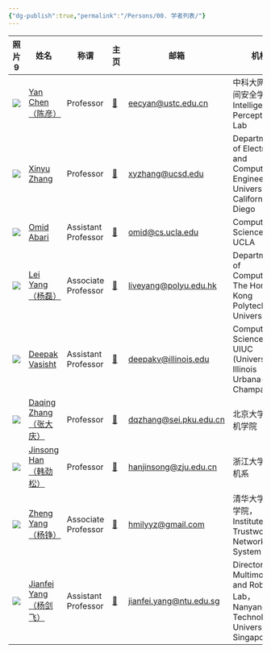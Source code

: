 ```yaml
---
{"dg-publish":true,"permalink":"/Persons/00. 学者列表/"}
---
```



<div><table class="dataview table-view-table"><thead class="table-view-thead"><tr class="table-view-tr-header"><th class="table-view-th"><span>照片</span><span class="dataview small-text">9</span></th><th class="table-view-th"><span>姓名</span></th><th class="table-view-th"><span>称谓</span></th><th class="table-view-th"><span>主页</span></th><th class="table-view-th"><span>邮箱</span></th><th class="table-view-th"><span>机构</span></th></tr></thead><tbody class="table-view-tbody"><tr><td><span><img src="https://ustc-ip-lab.github.io/author/yan-chen/avatar_hu3a2902f3abb4a7c643c670666cdeb795_218805_270x270_fill_q75_lanczos_center.jpg" referrerpolicy="no-referrer"></span></td><td><span><a data-tooltip-position="top" aria-label="Persons/Scholars/Yan Chen（陈彦）.md" data-href="Persons/Scholars/Yan Chen（陈彦）.md" href="Persons/Scholars/Yan Chen（陈彦）.md" class="internal-link" target="_blank" rel="noopener">Yan Chen（陈彦）</a></span></td><td><span>Professor</span></td><td><span><a data-tooltip-position="top" aria-label="https://ustc-ip-lab.github.io/author/yan-chen/" rel="noopener" class="external-link" href="https://ustc-ip-lab.github.io/author/yan-chen/" target="_blank">🔗</a></span></td><td><span><a data-tooltip-position="top" aria-label="mailto:eecyan@ustc.edu.cn" rel="noopener" class="external-link" href="mailto:eecyan@ustc.edu.cn" target="_blank">eecyan@ustc.edu.cn</a></span></td><td><span>中科大网络空间安全学院，Intelligent Perception Lab</span></td></tr><tr><td><span><img src="http://xyzhang.ucsd.edu/images/xyzhang.jpg" referrerpolicy="no-referrer"></span></td><td><span><a data-tooltip-position="top" aria-label="Persons/Scholars/Xinyu Zhang.md" data-href="Persons/Scholars/Xinyu Zhang.md" href="Persons/Scholars/Xinyu Zhang.md" class="internal-link" target="_blank" rel="noopener">Xinyu Zhang</a></span></td><td><span>Professor</span></td><td><span><a data-tooltip-position="top" aria-label="http://xyzhang.ucsd.edu/index.html" rel="noopener" class="external-link" href="http://xyzhang.ucsd.edu/index.html" target="_blank">🔗</a></span></td><td><span><a data-tooltip-position="top" aria-label="mailto:xyzhang@ucsd.edu" rel="noopener" class="external-link" href="mailto:xyzhang@ucsd.edu" target="_blank">xyzhang@ucsd.edu</a></span></td><td><span>Department of Electrical and Computer Engineering, University of California San Diego</span></td></tr><tr><td><span><img src="https://web.cs.ucla.edu/~omid/files/omid.jpg" referrerpolicy="no-referrer"></span></td><td><span><a data-tooltip-position="top" aria-label="Persons/Scholars/Omid Abari.md" data-href="Persons/Scholars/Omid Abari.md" href="Persons/Scholars/Omid Abari.md" class="internal-link" target="_blank" rel="noopener">Omid Abari</a></span></td><td><span>Assistant Professor</span></td><td><span><a data-tooltip-position="top" aria-label="https://web.cs.ucla.edu/~omid/" rel="noopener" class="external-link" href="https://web.cs.ucla.edu/~omid/" target="_blank">🔗</a></span></td><td><span><a data-tooltip-position="top" aria-label="mailto:omid@cs.ucla.edu" rel="noopener" class="external-link" href="mailto:omid@cs.ucla.edu" target="_blank">omid@cs.ucla.edu</a></span></td><td><span>Computer Science, UCLA</span></td></tr><tr><td><span><img src="https://web.comp.polyu.edu.hk/csyanglei/img/yanglei.jpg" referrerpolicy="no-referrer"></span></td><td><span><a data-tooltip-position="top" aria-label="Persons/Scholars/Lei Yang（杨磊）.md" data-href="Persons/Scholars/Lei Yang（杨磊）.md" href="Persons/Scholars/Lei Yang（杨磊）.md" class="internal-link" target="_blank" rel="noopener">Lei Yang（杨磊）</a></span></td><td><span>Associate Professor</span></td><td><span><a data-tooltip-position="top" aria-label="http://young.tagsys.org" rel="noopener" class="external-link" href="http://young.tagsys.org" target="_blank">🔗</a></span></td><td><span><a data-tooltip-position="top" aria-label="mailto:liveyang@polyu.edu.hk" rel="noopener" class="external-link" href="mailto:liveyang@polyu.edu.hk" target="_blank">liveyang@polyu.edu.hk</a></span></td><td><span>Department of Computing, The Hong Kong Polytechnic University</span></td></tr><tr><td><span><img src="https://deepakv.web.illinois.edu/assets/images/deepak_pic.png" referrerpolicy="no-referrer"></span></td><td><span><a data-tooltip-position="top" aria-label="Persons/Scholars/Deepak Vasisht.md" data-href="Persons/Scholars/Deepak Vasisht.md" href="Persons/Scholars/Deepak Vasisht.md" class="internal-link" target="_blank" rel="noopener">Deepak Vasisht</a></span></td><td><span>Assistant Professor</span></td><td><span><a data-tooltip-position="top" aria-label="https://deepakv.web.illinois.edu/" rel="noopener" class="external-link" href="https://deepakv.web.illinois.edu/" target="_blank">🔗</a></span></td><td><span><a data-tooltip-position="top" aria-label="mailto:deepakv@illinois.edu" rel="noopener" class="external-link" href="mailto:deepakv@illinois.edu" target="_blank">deepakv@illinois.edu</a></span></td><td><span>Computer Science, UIUC (University of Illinois Urbana-Champaign)</span></td></tr><tr><td><span><img src="http://www-public.tem-tsp.eu/~zhang_da/fig/daqing.jpg" referrerpolicy="no-referrer"></span></td><td><span><a data-tooltip-position="top" aria-label="Persons/Scholars/Daqing Zhang（张大庆）.md" data-href="Persons/Scholars/Daqing Zhang（张大庆）.md" href="Persons/Scholars/Daqing Zhang（张大庆）.md" class="internal-link" target="_blank" rel="noopener">Daqing Zhang（张大庆）</a></span></td><td><span>Professor</span></td><td><span><a data-tooltip-position="top" aria-label="http://www-public.tem-tsp.eu/~zhang_da/DaqingZhang.html" rel="noopener" class="external-link" href="http://www-public.tem-tsp.eu/~zhang_da/DaqingZhang.html" target="_blank">🔗</a></span></td><td><span><a data-tooltip-position="top" aria-label="mailto:dqzhang@sei.pku.edu.cn" rel="noopener" class="external-link" href="mailto:dqzhang@sei.pku.edu.cn" target="_blank">dqzhang@sei.pku.edu.cn</a></span></td><td><span>北京大学计算机学院</span></td></tr><tr><td><span><img src="https://person.zju.edu.cn/person//attachments/2019-03/0313080449-657233768.jpg" referrerpolicy="no-referrer"></span></td><td><span><a data-tooltip-position="top" aria-label="Persons/Scholars/Jinsong Han（韩劲松）.md" data-href="Persons/Scholars/Jinsong Han（韩劲松）.md" href="Persons/Scholars/Jinsong Han（韩劲松）.md" class="internal-link" target="_blank" rel="noopener">Jinsong Han（韩劲松）</a></span></td><td><span>Professor</span></td><td><span><a data-tooltip-position="top" aria-label="https://person.zju.edu.cn/en/hanjinsong#0" rel="noopener" class="external-link" href="https://person.zju.edu.cn/en/hanjinsong#0" target="_blank">🔗</a></span></td><td><span><a data-tooltip-position="top" aria-label="mailto:hanjinsong@zju.edu.cn" rel="noopener" class="external-link" href="mailto:hanjinsong@zju.edu.cn" target="_blank">hanjinsong@zju.edu.cn</a></span></td><td><span>浙江大学计算机系</span></td></tr><tr><td><span><img src="http://tns.thss.tsinghua.edu.cn/~yangzheng/images/yangzheng-2020.jpg" referrerpolicy="no-referrer"></span></td><td><span><a data-tooltip-position="top" aria-label="Persons/Scholars/Zheng Yang（杨铮）.md" data-href="Persons/Scholars/Zheng Yang（杨铮）.md" href="Persons/Scholars/Zheng Yang（杨铮）.md" class="internal-link" target="_blank" rel="noopener">Zheng Yang（杨铮）</a></span></td><td><span>Associate Professor</span></td><td><span><a data-tooltip-position="top" aria-label="http://tns.thss.tsinghua.edu.cn/~yangzheng/" rel="noopener" class="external-link" href="http://tns.thss.tsinghua.edu.cn/~yangzheng/" target="_blank">🔗</a></span></td><td><span><a data-tooltip-position="top" aria-label="mailto:hmilyyz@gmail.com" rel="noopener" class="external-link" href="mailto:hmilyyz@gmail.com" target="_blank">hmilyyz@gmail.com</a></span></td><td><span>清华大学软件学院，Institute of Trustworthy Network and System</span></td></tr><tr><td><span><img src="https://marsyang.site/portrait.jpg" referrerpolicy="no-referrer"></span></td><td><span><a data-tooltip-position="top" aria-label="Persons/Scholars/Jianfei Yang（杨剑飞）.md" data-href="Persons/Scholars/Jianfei Yang（杨剑飞）.md" href="Persons/Scholars/Jianfei Yang（杨剑飞）.md" class="internal-link" target="_blank" rel="noopener">Jianfei Yang（杨剑飞）</a></span></td><td><span>Assistant Professor</span></td><td><span><a data-tooltip-position="top" aria-label="https://marsyang.site/" rel="noopener" class="external-link" href="https://marsyang.site/" target="_blank">🔗</a></span></td><td><span><a data-tooltip-position="top" aria-label="mailto:jianfei.yang@ntu.edu.sg" rel="noopener" class="external-link" href="mailto:jianfei.yang@ntu.edu.sg" target="_blank">jianfei.yang@ntu.edu.sg</a></span></td><td><span>Director of Multimodal AI and RoboticS  Lab，Nanyang Technological University, Singapore</span></td></tr></tbody></table></div>

